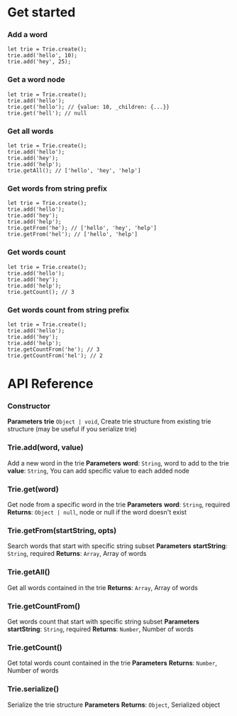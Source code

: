 # Get started


 ### Add a word  

```
let trie = Trie.create();
trie.add('hello', 10);
trie.add('hey', 25);
```

 ### Get a word node  

```
let trie = Trie.create();
trie.add('hello');
trie.get('hello'); // {value: 10, _children: {...}}
trie.get('hell'); // null
```


  ### Get all words  

```
let trie = Trie.create();
trie.add('hello');
trie.add('hey');
trie.add('help');
trie.getAll(); // ['hello', 'hey', 'help']
```

 ### Get words from string prefix  

```
let trie = Trie.create();
trie.add('hello');
trie.add('hey');
trie.add('help');
trie.getFrom('he'); // ['hello', 'hey', 'help']
trie.getFrom('hel'); // ['hello', 'help']
```

 ### Get words count  

```
let trie = Trie.create();
trie.add('hello');
trie.add('hey');
trie.add('help');
trie.getCount(); // 3
```

 ### Get words count from string prefix  

```
let trie = Trie.create();
trie.add('hello');
trie.add('hey');
trie.add('help');
trie.getCountFrom('he'); // 3
trie.getCountFrom('hel'); // 2
```



# API Reference

### Constructor
**Parameters**
**trie** `Object | void`, Create trie structure from existing trie structure (may be useful if you serialize trie)


### Trie.add(word, value) 
Add a new word in the trie
**Parameters**
**word**: `String`, word to add to the trie
**value**: `String`, You can add specific value to each added node  


### Trie.get(word) 

Get node from a specific word in the trie
**Parameters**
**word**: `String`, required
**Returns**: `Object | null`, node or null if the word doesn't exist


### Trie.getFrom(startString, opts) 
Search words that start with specific string subset
**Parameters**
**startString**: `String`, required
**Returns**: `Array`, Array of words


### Trie.getAll() 
Get all words contained in the trie
**Returns**: `Array`, Array of words


### Trie.getCountFrom() 
Get words count that start with specific string subset
**Parameters**
**startString**: `String`, required
**Returns**: `Number`, Number of words


### Trie.getCount() 
Get total words count contained in the trie
**Parameters**
**Returns**: `Number`, Number of words


### Trie.serialize() 
Serialize the trie structure
**Parameters**
**Returns**: `Object`, Serialized object
